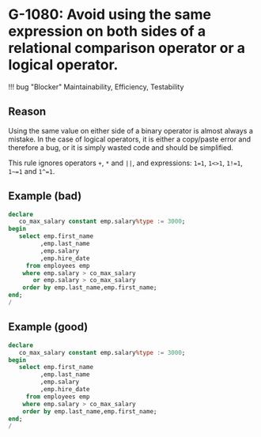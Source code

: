 # G-1080: Avoid using the same expression on both sides of a relational comparison operator or a logical operator.

!!! bug "Blocker"
    Maintainability, Efficiency, Testability

## Reason

Using the same value on either side of a binary operator is almost always a mistake. In the case of logical operators, it is either a copy/paste error and therefore a bug, or it is simply wasted code and should be simplified.

This rule ignores operators `+`, `*` and `||`, and expressions: `1=1`, `1<>1`, `1!=1`, `1~=1` and `1^=1`.

## Example (bad)

``` sql hl_lines="9 10"
declare
   co_max_salary constant emp.salary%type := 3000;
begin
   select emp.first_name
         ,emp.last_name
         ,emp.salary
         ,emp.hire_date
     from employees emp
    where emp.salary > co_max_salary
       or emp.salary > co_max_salary
    order by emp.last_name,emp.first_name;
end;
/
```

## Example (good)

``` sql  hl_lines="9"
declare
   co_max_salary constant emp.salary%type := 3000;
begin
   select emp.first_name
         ,emp.last_name
         ,emp.salary
         ,emp.hire_date
     from employees emp
    where emp.salary > co_max_salary
    order by emp.last_name,emp.first_name;
end;
/
```